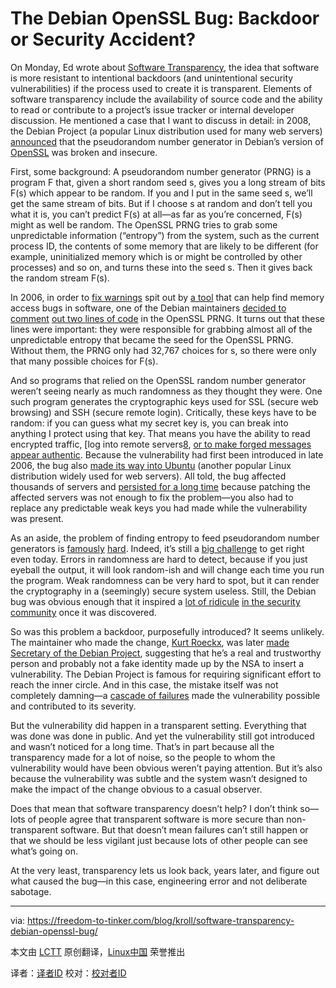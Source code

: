 The Debian OpenSSL Bug: Backdoor or Security Accident?
======================================================

On Monday, Ed wrote about [Software Transparency][1], the idea that software is more resistant to intentional backdoors (and unintentional security vulnerabilities) if the process used to create it is transparent. Elements of software transparency include the availability of source code and the ability to read or contribute to a project’s issue tracker or internal developer discussion. He mentioned a case that I want to discuss in detail: in 2008, the Debian Project (a popular Linux distribution used for many web servers) [announced][2] that the pseudorandom number generator in Debian’s version of [OpenSSL][3] was broken and insecure.

First, some background: A pseudorandom number generator (PRNG) is a program F that, given a short random seed s, gives you a long stream of bits F(s) which appear to be random. If you and I put in the same seed s, we’ll get the same stream of bits. But if I choose s at random and don’t tell you what it is, you can’t predict F(s) at all—as far as you’re concerned, F(s) might as well be random. The OpenSSL PRNG tries to grab some unpredictable information (“entropy”) from the system, such as the current process ID, the contents of some memory that are likely to be different (for example, uninitialized memory which is or might be controlled by other processes) and so on, and turns these into the seed s. Then it gives back the random stream F(s).

In 2006, in order to [fix warnings][4] spit out by [a tool][5] that can help find memory access bugs in software, one of the Debian maintainers [decided to comment][6] [out two lines of code][7] in the OpenSSL PRNG. It turns out that these lines were important: they were responsible for grabbing almost all of the unpredictable entropy that became the seed for the OpenSSL PRNG. Without them, the PRNG only had 32,767 choices for s, so there were only that many possible choices for F(s).

And so programs that relied on the OpenSSL random number generator weren’t seeing nearly as much randomness as they thought they were. One such program generates the cryptographic keys used for SSL (secure web browsing) and SSH (secure remote login). Critically, these keys have to be random: if you can guess what my secret key is, you can break into anything I protect using that key. That means you have the ability to read encrypted traffic, [log into remote servers[8], [or to make forged messages appear authentic][9]. Because the vulnerability had first been introduced in late 2006, the bug also [made its way into Ubuntu][10] (another popular Linux distribution widely used for web servers). All told, the bug affected thousands of servers and [persisted for a long time][11] because patching the affected servers was not enough to fix the problem—you also had to replace any predictable weak keys you had made while the vulnerability was present.

As an aside, the problem of finding entropy to feed pseudorandom number generators is [famously][12] [hard][13]. Indeed, it’s still a [big challenge][14] to get right even today. Errors in randomness are hard to detect, because if you just eyeball the output, it will look random-ish and will change each time you run the program. Weak randomness can be very hard to spot, but it can render the cryptography in a (seemingly) secure system useless. Still, the Debian bug was obvious enough that it inspired a [lot of ridicule][15] [in the security community][16] once it was discovered.

So was this problem a backdoor, purposefully introduced? It seems unlikely. The maintainer who made the change, [Kurt Roeckx][17], was later [made Secretary of the Debian Project][18], suggesting that he’s a real and trustworthy person and probably not a fake identity made up by the NSA to insert a vulnerability. The Debian Project is famous for requiring significant effort to reach the inner circle. And in this case, the mistake itself was not completely damning—a [cascade of failures][19] made the vulnerability possible and contributed to its severity.

But the vulnerability did happen in a transparent setting. Everything that was done was done in public. And yet the vulnerability still got introduced and wasn’t noticed for a long time. That’s in part because all the transparency made for a lot of noise, so the people to whom the vulnerability would have been obvious weren’t paying attention. But it’s also because the vulnerability was subtle and the system wasn’t designed to make the impact of the change obvious to a casual observer.

Does that mean that software transparency doesn’t help? I don’t think so—lots of people agree that transparent software is more secure than non-transparent software. But that doesn’t mean failures can’t still happen or that we should be less vigilant just because lots of other people can see what’s going on.

At the very least, transparency lets us look back, years later, and figure out what caused the bug—in this case, engineering error and not deliberate sabotage.

---

via: https://freedom-to-tinker.com/blog/kroll/software-transparency-debian-openssl-bug/

本文由 [LCTT](https://github.com/LCTT/TranslateProject) 原创翻译，[Linux中国](http://linux.cn/) 荣誉推出

译者：[译者ID](https://github.com/译者ID) 校对：[校对者ID](https://github.com/校对者ID)


[1]:https://freedom-to-tinker.com/blog/felten/software-transparency/
[2]:http://www.debian.org/security/2008/dsa-1571
[3]:https://www.openssl.org/
[4]:http://bugs.debian.org/cgi-bin/bugreport.cgi?bug=363516
[5]:http://valgrind.org/
[6]:http://marc.info/?l=openssl-dev&m=114651085826293&w=2
[7]:http://svn.debian.org/viewsvn/pkg-openssl/openssl/trunk/rand/md_rand.c?rev=141&view=diff&r1=141&r2=140&p1=openssl/trunk/rand/md_rand.c&p2=/openssl/trunk/rand/md_rand.c
[8]:http://www.exploit-db.com/exploits/5622/
[9]:http://plog.sesse.net/blog/tech/2008-05-14-17-21_some_maths.html
[10]:http://www.ubuntu.com/usn/usn-612-1/
[11]:http://cseweb.ucsd.edu/~hovav/dist/debiankey.pdf
[12]:http://xkcd.com/221/
[13]:http://dilbert.com/strips/comic/2001-10-25/
[14]:https://factorable.net/weakkeys12.extended.pdf
[15]:http://www.xkcd.com/424/
[16]:http://www.links.org/?p=327
[17]:http://www.roeckx.be/journal/
[18]:http://lists.debian.org/debian-devel-announce/2009/02/msg00009.html
[19]:http://research.swtch.com/openssl

